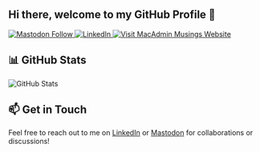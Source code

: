 ## Hi there, welcome to my GitHub Profile 👋

<a href="https://fosstodon.org/@MScottBlake">
  <img src="https://img.shields.io/badge/Follow-@MScottBlake-6364FF?style=flat&logo=mastodon&logoColor=white" alt="Mastodon Follow"/>
</a>
<a href="https://www.linkedin.com/in/MScottBlake/">
  <img src="https://img.shields.io/badge/LinkedIn-Connect-0A66C2?style=flat&logo=linkedin" alt="LinkedIn"/>
</a>
<a href="https://macadminmusings.com/">
  <img src="https://img.shields.io/badge/Visit-MacAdmin%20Musings-FF6B6B?style=flat" alt="Visit MacAdmin Musings Website"/>
</a>

<!--
## 🛠️ Technologies & Tools

### Device Management

- Jamf Pro
- Kandji
- Fleet Device Management
- Workspace ONE UEM

### Cloud & DevOps

- AWS
- ![GitHub](https://img.shields.io/badge/GitHub-181717?style=flat-square&logo=github&logoColor=white) CI/CD
- ![GitLab](https://img.shields.io/badge/GitLab-FC6D26?style=flat-square&logo=gitlab&logoColor=white) CI/CD
- ![Terraform](https://img.shields.io/badge/Terraform-0078D7?style=flat-square&logo=terraform&logoColor=white) Infrastructure as Code

### Programming & Scripting

- ![Python](https://img.shields.io/badge/Python-3776AB?style=flat-square&logo=python&logoColor=white)
-->
## 📊 GitHub Stats

<img src="https://github-readme-stats.vercel.app/api?username=MScottBlake&show_icons=true&theme=dark" alt="GitHub Stats" />

## 📫 Get in Touch

Feel free to reach out to me on [LinkedIn](https://www.linkedin.com/in/MScottBlake/) or [Mastodon](https://fosstodon.org/@MScottBlake) for collaborations or discussions!
